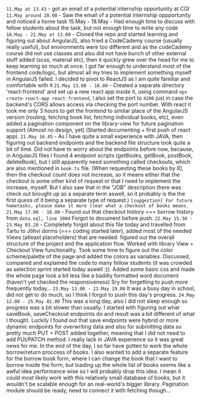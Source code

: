 `11.May at 13.43` - got an email of a potential internship opportunity at CGI
`11.May around 20.00` - Saw the email of a potential internship oppportunity and noticed a home task
15.May - 18.May - Had enough time to discuss with fellow students about the task, but not enough time to write any code
`18.May - 21.May at 13.00` - Cloned the repo and started learning and figuring out about AngularJS, also tried a CodeCademy course (usually really useful), but environments were too different and as the codeCademy course did not use classes and also did not have bunch of other external stuff added (scss, material etc), then it quickly grew over the head for me to keep learning so much at once. I got far enough to understand most of the frontend code/logic, but almost all my tries to implement something myself in AngularJS failed. I decided to pivot to ReactJS as I am quite familiar and comfortable with it
`21.May 13.00 - 16.00` - Created a separate directory 'react-frontend' and set up a new react app inside it, using command `npx create-react-app react-frontend`, I also set the port to `4200` just in case the backend's CORS allows access via checking the port number. With react it took me only 3 hours to get the frontend to similar place of the AngularJS version (routing, fetching book list, fetching individual books, etc), even added a pagination component on the library-view for future pagination support (Almost no design, yet) (Started documenting + first push of react app).
`21.May 16.45` - As I have quite a small experience with JAVA, then figuring out backend endpoints and the backend file structure took quite a bit of time. Did not have to worry about the endpoints before now, because, in AngularJS files I found 4 endpoint scripts (getBooks, getBook, postBook, deleteBook), but I still apparently need something called checkouts, which are also mentioned in `book.ts` file. (When requesting these books by ID, then the checkout count does not increase, so it means either that the checkout is some other kind of request or that I need to implement the increase, myself. But I also saw that in the "JOB" description there was check out brought up as a separate term aswell, so it probably is the the first quess of it being a separate type of request.) `[suggestion] For future hometasks, please make it more clear what a checkout of books means. `
`21.May 17.00 - 18.00` - Found out that checkout history === borrow history from `data.sql, line 1004` Forgot to document before push.
`22.May 15.30 - 23.May 03.20` - Completely forgot about this file today and travelled from Tartu to Jõhvi dorms (=== coding started later), added most of the needed Views (atleast placeholders) that are needed. figured out the overall structure of the project and the application flow. Worked with library View + Checkout View functionality. Took some time to figure out the color scheme/palette of the page and added the colors as variables. Discussed, compared and explained the code to many fellow students (it was crowded as selection sprint started today aswell :)). Added some basic css and made the whole page look a bit less like a baddly formatted word document (haven't yet checked the responsiveness) Sry for forgetting to push more frequently today...
`23.May 13.00 - 23.May 19.00` It was a busy day in school, did not get to do much, so I think I forgot to push this day's progress.
`24.May 12.00 - 25.May 02.00` This was a long day, also I did not sleep enough so progress was a bit slower than usually. I started with figuring out what saveBook, saveCheckout endpoints do and result was a bit different of what I thought. Luckily I found out that save endpoints were hybrid or more dynamic endpoints for overwriting data and also for submitting data so pretty much PUT + POST added together, meaning that I did not need to add PUt/PATCH method. I really lack in JAVA experience so it was great news for me. In the end of the day, I so far have gotten to work the whole borrow/return proccess of books. I also wanted to add a separate feature for the borrow book form, where I can change the book that I want to borrow inside the form, but loading up the whole list of books seems like a awful idea performance wise so I will probably drop this idea. I mean it could most likely work with this relatively small database of books, but it wouldn't be scalable enough for an real-world's bigger library. Pagination module should be ready, need to connect it with fetching though...